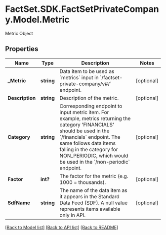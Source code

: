 # FactSet.SDK.FactSetPrivateCompany.Model.Metric
Metric Object

## Properties

Name | Type | Description | Notes
------------ | ------------- | ------------- | -------------
**_Metric** | **string** | Data item to be used as &#x60;metrics&#x60; input in &#x60;/factset-private-company/v#/&#x60; endpoint. | [optional] 
**Description** | **string** | Description of the metric. | [optional] 
**Category** | **string** | Corresponding endpoint to input metric item. For example, metrics returning the category &#39;FINANCIALS&#39; should be used in the &#x60;/financials&#x60; endpoint. The same follows data items falling in the category for NON_PERIODIC, which would be used in the &#x60;/non-periodic&#x60; endpoint. | [optional] 
**Factor** | **int?** | The factor for the metric (e.g. 1000 &#x3D; thousands). | [optional] 
**SdfName** | **string** | The name of the data item as it appears in the Standard Data Feed (SDF). A null value represents items available only in API. | [optional] 

[[Back to Model list]](../README.md#documentation-for-models) [[Back to API list]](../README.md#documentation-for-api-endpoints) [[Back to README]](../README.md)

